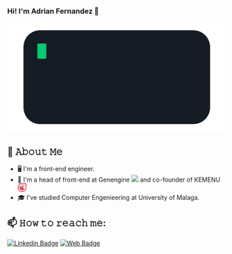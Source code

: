 ### Hi! I'm Adrian Fernandez 👋

<!--
**afdezcl/afdezcl** is a ✨ _special_ ✨ repository because its `README.md` (this file) appears on your GitHub profile.

Here are some ideas to get you started:

- 🔭 I’m currently working on ...
- 🌱 I’m currently learning ...
- 👯 I’m looking to collaborate on ...
- 🤔 I’m looking for help with ...
- 💬 Ask me about ...
- 📫 How to reach me: ...
- 😄 Pronouns: ...
- ⚡ Fun fact: ...
-->
[<img src="hello-world.gif" />](https://adrianfernandez.site)

## :book: 𝙰𝚋𝚘𝚞𝚝 𝙼𝚎
- 🖥 I'm a front-end engineer.
- 💼 I'm a head of front-end at Genengine [<img src="genengine.png" height="20"/>](https://genengine.es) and co-founder of KEMENU [<img src="logo-simbolo-kemenu.svg" height="20"/>](https://kemenu.com)
- 🎓 I've studied Computer Engenieering at University of Malaga.

## 📫 𝙷𝚘𝚠 𝚝𝚘 𝚛𝚎𝚊𝚌𝚑 𝚖𝚎:
[![Linkedin Badge](https://img.shields.io/badge/-adrianfernandez-blue?style=flat-square&logo=Linkedin&logoColor=white&link=https://www.linkedin.com/in/adrian-fernandez-75b87115b/)](https://www.linkedin.com/in/adrian-fernandez-75b87115b/)
[![Web Badge](https://img.shields.io/badge/-adrianfernandez.site-blue?style=flat-square&logo=google-chrome&logoColor=white&link=https://adrianfernandez.site)](https://adrianfernandez.site)
